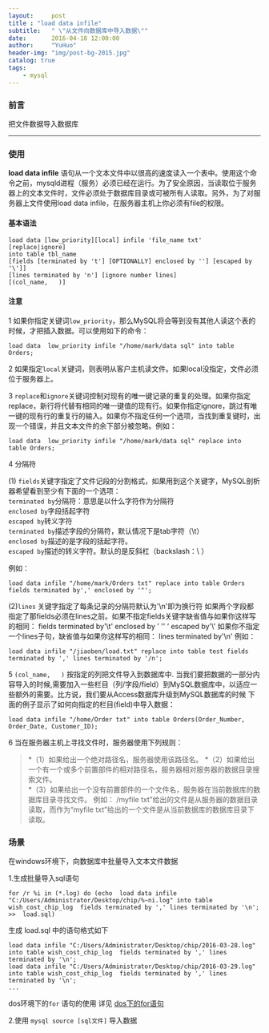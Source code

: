 ```yaml
---
layout:     post
title : "load data infile"
subtitle:   " \"从文件向数据库中导入数据\""
date:       2016-04-18 12:00:00
author:     "YuHuo"
header-img: "img/post-bg-2015.jpg"
catalog: true
tags:
    - mysql
---
```

### 前言  

把文件数据导入数据库  

---

### 使用  

**load data infile** 语句从一个文本文件中以很高的速度读入一个表中。使用这个命令之前，mysqld进程（服务）必须已经在运行。为了安全原因，当读取位于服务器上的文本文件时，文件必须处于数据库目录或可被所有人读取。另外，为了对服务器上文件使用load data infile，在服务器主机上你必须有file的权限。

#### 基本语法  

    load data [low_priority][local] infile 'file_name txt' [replace|ignore]  
    into table tbl_name  
    [fields [terminated by 't'] [OPTIONALLY] enclosed by ''] [escaped by '\']]  
    [lines terminated by 'n'] [ignore number lines] 
    [(col_name,   )]  

#### 注意
   
1  如果你指定关键词`low_priority`，那么MySQL将会等到没有其他人读这个表的时候，才把插入数据。可以使用如下的命令：  
   
	load data  low_priority infile "/home/mark/data sql" into table Orders;  
	
2  如果指定`local`关键词，则表明从客户主机读文件。如果local没指定，文件必须位于服务器上。  

3  `replace`和`ignore`关键词控制对现有的唯一键记录的重复的处理。如果你指定replace，新行将代替有相同的唯一键值的现有行。如果你指定ignore，跳过有唯一键的现有行的重复行的输入。如果你不指定任何一个选项，当找到重复键时，出现一个错误，并且文本文件的余下部分被忽略。例如：  

	load data  low_priority infile "/home/mark/data sql" replace into table Orders;
 
4 分隔符  

(1) `fields`关键字指定了文件记段的分割格式，如果用到这个关键字，MySQL剖析器希望看到至少有下面的一个选项：   
`terminated by`分隔符：意思是以什么字符作为分隔符  
`enclosed by`字段括起字符  
`escaped by`转义字符  
`terminated by`描述字段的分隔符，默认情况下是tab字符（\t）   
`enclosed by`描述的是字段的括起字符。  
`escaped by`描述的转义字符。默认的是反斜杠（backslash：\ ）   

例如：  

	load data infile "/home/mark/Orders txt" replace into table Orders fields terminated by',' enclosed by '"';  

(2)`lines` 关键字指定了每条记录的分隔符默认为'\n'即为换行符
如果两个字段都指定了那fields必须在lines之前。如果不指定fields关键字缺省值与如果你这样写的相同： fields terminated by'\t' enclosed by ’ '' ‘ escaped by'\\'
如果你不指定一个lines子句，缺省值与如果你这样写的相同： lines terminated by'\n'
例如：  

	load data infile "/jiaoben/load.txt" replace into table test fields terminated by ',' lines terminated by '/n';  

5  `(col_name,   )` 按指定的列把文件导入到数据库中. 当我们要把数据的一部分内容导入的时候,需要加入一些栏目（列/字段/field）到MySQL数据库中，以适应一些额外的需要。比方说，我们要从Access数据库升级到MySQL数据库的时候
下面的例子显示了如何向指定的栏目(field)中导入数据： 

	load data infile "/home/Order txt" into table Orders(Order_Number, Order_Date, Customer_ID);  

6  当在服务器主机上寻找文件时，服务器使用下列规则： 
> *（1）如果给出一个绝对路径名，服务器使用该路径名。 
> *（2）如果给出一个有一个或多个前置部件的相对路径名，服务器相对服务器的数据目录搜索文件。  
> *（3）如果给出一个没有前置部件的一个文件名，服务器在当前数据库的数据库目录寻找文件。 
例如： /myfile txt”给出的文件是从服务器的数据目录读取，而作为“myfile txt”给出的一个文件是从当前数据库的数据库目录下读取。



### 场景
    
在windows环境下，向数据库中批量导入文本文件数据   

1.生成批量导入sql语句   
  

	for /r %i in (*.log) do (echo  load data infile "C:/Users/Administrator/Desktop/chip/%~ni.log" into table wish_cost_chip_log  fields terminated by ',' lines terminated by '\n'; >>  load.sql)  

生成 load.sql 中的语句格式如下  

	load data infile "C:/Users/Administrator/Desktop/chip/2016-03-28.log" into table wish_cost_chip_log  fields terminated by ',' lines terminated by '\n'; 
	load data infile "C:/Users/Administrator/Desktop/chip/2016-03-29.log" into table wish_cost_chip_log  fields terminated by ',' lines terminated by '\n'; 
	...

dos环境下的`for` 语句的使用 详见 [dos下的for语句](./)  

2.使用 `mysql source [sql文件]` 导入数据  
